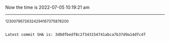 Now the time is 2022-07-05 10:19:21 am

---

<small>12300796726324294167375878200</small>

```txt

Latest commit SHA is: 3d0dfbedf8c2f343154741abca7b37d9a14dfcdf
```
